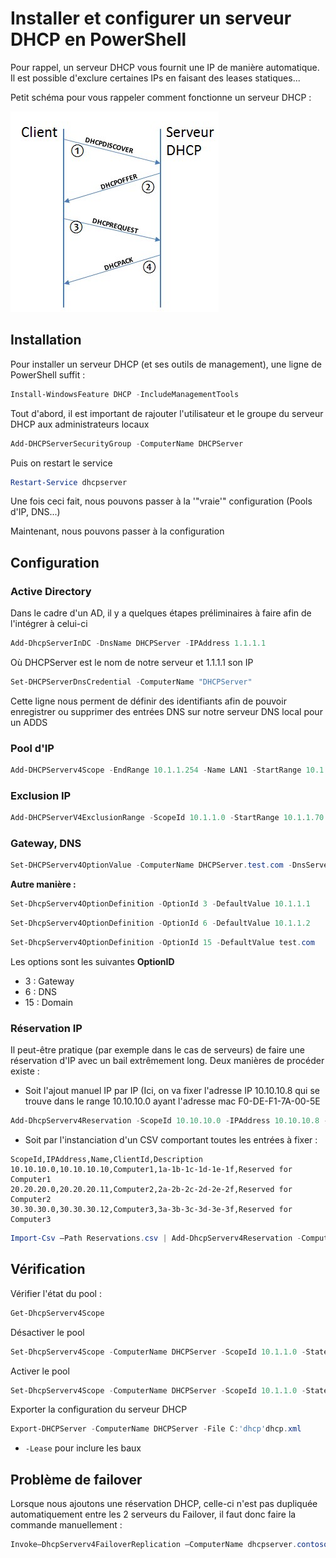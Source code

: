 # Installer et configurer un serveur DHCP en PowerShell

Pour rappel, un serveur DHCP vous fournit une IP de manière automatique.
Il est possible d'exclure certaines IPs en faisant des leases
statiques...

Petit schéma pour vous rappeler comment fonctionne un serveur DHCP :

![Trame DHCP](./_img/trame_dhcp.jpg)

## Installation

Pour installer un serveur DHCP (et ses outils de management), une ligne
de PowerShell suffit :

```powershell
Install-WindowsFeature DHCP -IncludeManagementTools
```

Tout d'abord, il est important de rajouter l'utilisateur et le groupe
du serveur DHCP aux administrateurs locaux

```powershell
Add-DHCPServerSecurityGroup -ComputerName DHCPServer
```

Puis on restart le service

```powershell
Restart-Service dhcpserver
```

Une fois ceci fait, nous pouvons passer à la '"vraie'" configuration
(Pools d'IP, DNS...)

Maintenant, nous pouvons passer à la configuration

## Configuration

### Active Directory

Dans le cadre d'un AD, il y a quelques étapes préliminaires à faire
afin de l'intégrer à celui-ci

```powershell
Add-DhcpServerInDC -DnsName DHCPServer -IPAddress 1.1.1.1
```

Où DHCPServer est le nom de notre serveur et 1.1.1.1 son IP

```powershell
Set-DHCPServerDnsCredential -ComputerName "DHCPServer"
```

Cette ligne nous perment de définir des identifiants afin de pouvoir
enregistrer ou supprimer des entrées DNS sur notre serveur DNS local
pour un ADDS

### Pool d'IP

```powershell
Add-DHCPServerv4Scope -EndRange 10.1.1.254 -Name LAN1 -StartRange 10.1.1.1 -SubnetMask 255.255.255.0 -State Active
```

### Exclusion IP

```powershell
Add-DHCPServerV4ExclusionRange -ScopeId 10.1.1.0 -StartRange 10.1.1.70 -EndRange 10.1.1.75
```

### Gateway, DNS

```powershell
Set-DHCPServerv4OptionValue -ComputerName DHCPServer.test.com -DnsServer 10.1.1.2 -DnsDomain test.com -Router 10.1.1.1
```

**Autre manière :**

```powershell
Set-DhcpServerv4OptionDefinition -OptionId 3 -DefaultValue 10.1.1.1
```

```powershell
Set-DhcpServerv4OptionDefinition -OptionId 6 -DefaultValue 10.1.1.2
```

```powershell
Set-DhcpServerv4OptionDefinition -OptionId 15 -DefaultValue test.com
```

Les options sont les suivantes **OptionID**

* 3 : Gateway
* 6 : DNS
* 15 : Domain

### Réservation IP

Il peut-être pratique (par exemple dans le cas de serveurs) de faire une
réservation d'IP avec un bail extrêmement long. Deux manières de
procéder existe :

* Soit l'ajout manuel IP par IP (Ici, on va fixer l'adresse IP
    10.10.10.8 qui se trouve dans le range 10.10.10.0 ayant l'adresse
    mac F0-DE-F1-7A-00-5E

```powershell
Add-DhcpServerv4Reservation -ScopeId 10.10.10.0 -IPAddress 10.10.10.8 -ClientId F0-DE-F1-7A-00-5E -Description "Reservation for Printer"
```

* Soit par l'instanciation d'un CSV comportant toutes les entrées à
    fixer :

```csv
ScopeId,IPAddress,Name,ClientId,Description
10.10.10.0,10.10.10.10,Computer1,1a-1b-1c-1d-1e-1f,Reserved for Computer1
20.20.20.0,20.20.20.11,Computer2,2a-2b-2c-2d-2e-2f,Reserved for Computer2
30.30.30.0,30.30.30.12,Computer3,3a-3b-3c-3d-3e-3f,Reserved for Computer3
```

```powershell
Import-Csv –Path Reservations.csv | Add-DhcpServerv4Reservation -ComputerName dhcpserver.contoso.com
```

## Vérification

Vérifier l'état du pool :

```powershell
Get-DhcpServerv4Scope
```

Désactiver le pool

```powershell
Set-DhcpServerv4Scope -ComputerName DHCPServer -ScopeId 10.1.1.0 -State InActive
```

Activer le pool

```powershell
Set-DhcpServerv4Scope -ComputerName DHCPServer -ScopeId 10.1.1.0 -State Active
```

Exporter la configuration du serveur DHCP

```powershell
Export-DHCPServer -ComputerName DHCPServer -File C:'dhcp'dhcp.xml
```

* `-Lease` pour inclure les baux

## Problème de failover

Lorsque nous ajoutons une réservation DHCP, celle-ci n'est pas
dupliquée automatiquement entre les 2 serveurs du Failover, il faut donc
faire la commande manuellement :

```powershell
Invoke–DhcpServerv4FailoverReplication –ComputerName dhcpserver.contoso.com
```
